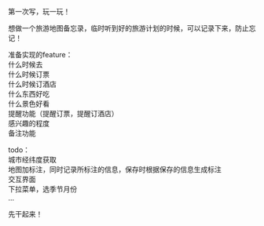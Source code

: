 第一次写，玩一玩！  
  
想做一个旅游地图备忘录，临时听到好的旅游计划的时候，可以记录下来，防止忘记！  
  
准备实现的feature：  
什么时候去  
什么时候订票  
什么时候订酒店  
什么东西好吃  
什么景色好看  
提醒功能（提醒订票，提醒订酒店）  
感兴趣的程度  
备注功能  
  
todo：  
城市经纬度获取  
地图加标注，同时记录所标注的信息，保存时根据保存的信息生成标注  
交互界面  
下拉菜单，选季节月份  
...  
  
先干起来！  


